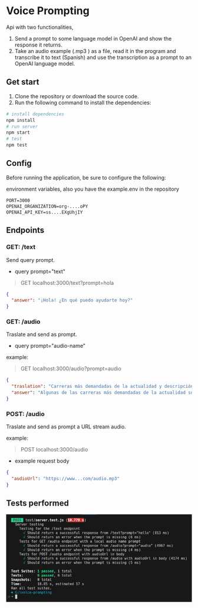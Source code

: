 # Voice Prompting

Api with two functionalities,
1. Send a prompt to some language model in OpenAI and show the response it returns.
2. Take an audio example (.mp3 ) as a file, read it in the program and transcribe it to text (Spanish) and use the transcription as a prompt to an OpenAI language model.

## Get start

1. Clone the repository or download the source code.
2. Run the following command to install the dependencies:

```bash
# install dependencies
npm install
# run server
npm start
# test
npm test
```
## Config

Before running the application, be sure to configure the following:

environment variables, also you have the example.env in the repository

```
PORT=3000
OPENAI_ORGANIZATION=org-....oPY
OPENAI_API_KEY=ss....EXgUhjIY
```

## Endpoints

### GET: /text

Send query prompt.
- query prompt="text"

> GET localhost:3000/text?prompt=hola

```json
{
  "answer": "¡Hola! ¿En qué puedo ayudarte hoy?"
}
```

### GET: /audio 

Traslate and send as prompt.
- query prompt="audio-name"

example:

> GET localhost:3000/audio?prompt=audio

```json
{
  "traslation": "Carreras más demandadas de la actualidad y descripción de cada una de ellas.",
  "answer": "Algunas de las carreras más demandadas de la actualidad son:\n\n1. Ciencia de datos: esta carrera se enfoca en reunir, analizar y comprender grandes conjuntos de datos mediante herramientas tecnológicas para solucionar problemas empresariales.\n\n2. Inteligencia Artificial: esta carrera se centra en crear sistemas y programas que pueden realizar tareas que requerirían la inteligencia humana como el razonamiento, el aprendizaje y la percepción.\n\n3. Ciberseguridad: se trata de proteger la información digital importante de ataques maliciosos.\n\n4. Ingeniería de software: enfocada en el diseño, desarrollo y mantenimiento de sistemas de software.\n\n5. Medicina: La medicina y la salud son carreras importantes y siempre estarán en demanda. \n\nEstas carreras tienen una demanda creciente y están bien remuneradas, sin embargo, es importante elegir una carrera que te apasione y que esté en línea con tus intereses y habilidades."
}
```
### POST: /audio

Traslate and send as prompt a URL stream audio.

example:

> POST localhost:3000/audio
- example request body

```json
{
  "audioUrl": "https://www...com/audio.mp3"
}
```

## Tests performed

![Screenshot test](./src/services/audios/Screenshot_Test.png)
